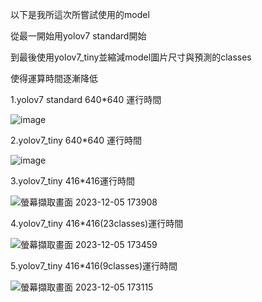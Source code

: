 以下是我所這次所嘗試使用的model

從最一開始用yolov7 standard開始

到最後使用yolov7_tiny並縮減model圖片尺寸與預測的classes

使得運算時間逐漸降低

1.yolov7 standard 640*640 運行時間

![image](https://github.com/jason10191019/yolov7_on_snpe/assets/80830129/878909d6-9e30-4985-932a-7846f690f131)

2.yolov7_tiny 640*640 運行時間

![image](https://github.com/jason10191019/yolov7_on_snpe/assets/80830129/ee3242fb-0bca-44ab-8205-4c44c515e2da)

3.yolov7_tiny 416*416運行時間

![螢幕擷取畫面 2023-12-05 173908](https://github.com/jason10191019/yolov7_on_snpe/assets/80830129/489a6da1-f8f0-4cbf-baa1-b803d0c52d85)

4.yolov7_tiny 416*416(23classes)運行時間

![螢幕擷取畫面 2023-12-05 173459](https://github.com/jason10191019/yolov7_on_snpe/assets/80830129/dab0575a-a6d6-4ab5-89f6-f2eea8969b5c)

5.yolov7_tiny 416*416(9classes)運行時間

![螢幕擷取畫面 2023-12-05 173115](https://github.com/jason10191019/yolov7_on_snpe/assets/80830129/129020ab-a005-4b65-875d-7de45ed5417d)














